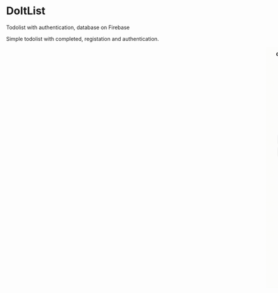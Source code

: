 # DoItList
Todolist with authentication, database on Firebase 

Simple todolist with completed, registation and authentication.

<div style="width: 1000px; height 600px;"><img src="DoItList demo.gif" width="30%" height="30%" align="right"></div>

